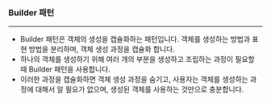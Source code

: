 ### Builder 패턴

---

- Builder 패턴은 객체의 생성을 캡슐화하는 패턴입니다. 객체를 생성하는 방법과 표현 방법을 분리하며, 객체 생성 과정을 캡슐화 합니다.
- 하나의 객체를 생성하기 위해 여러 개의 부분을 생성하고 조립하는 과정이 필요할 때 Builder 패턴을 사용합니다. 
- 이러한 과정을 캡슐화하면 객체 생성 과정을 숨기고, 사용자는 객체를 생성하는 과정에 대해서 알 필요가 없으며, 생성된 객체를 사용하는 것만으로 충분합니다.